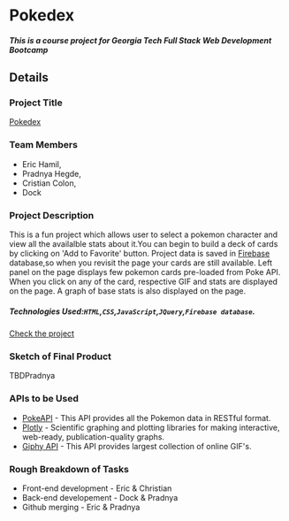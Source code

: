 # Pokedex
##### This is a course project for Georgia Tech Full Stack Web Development Bootcamp


## Details
### Project Title  
[Pokedex](https://ehamil79.github.io/Pokedex/)

### Team Members 
* Eric Hamil, 
* Pradnya Hegde, 
* Cristian Colon, 
* Dock

### Project Description 
This is a fun project which allows user to select a pokemon character and view all the availalble stats about it.You can begin to build a deck of cards by clicking on 'Add to Favorite' button. Project data is saved in [Firebase](https://firebase.google.com) database,so when you revisit the page your cards are still available.
Left panel on the page displays few pokemon cards pre-loaded from Poke API. When you click on any of the card, respective GIF and stats are displayed on the page. A graph of base stats is also displayed on the page.
##### Technologies Used:`HTML`,`CSS`,`JavaScript`,`JQuery`,`Firebase database`.
[Check the project](https://ehamil79.github.io/Pokedex/)


### Sketch of Final Product 
 TBDPradnya
  
### APIs to be Used 
* [PokeAPI](pokeapi.co) - This API provides all the Pokemon data in RESTful format. 
* [Plotly](plot.ly) - Scientific graphing and plotting libraries for making interactive, web-ready, publication-quality graphs.
* [Giphy API](giphy.com) - This API provides largest collection of online GIF's. 


### Rough Breakdown of Tasks
* Front-end development  -  Eric & Christian
* Back-end developement - Dock & Pradnya
* Github merging - Eric & Pradnya
